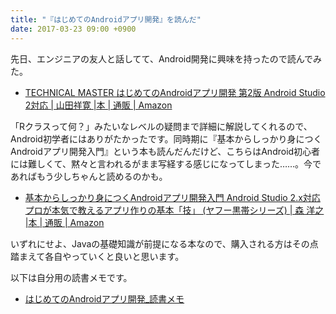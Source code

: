 ```yaml
---
title: "『はじめてのAndroidアプリ開発』を読んだ"
date: 2017-03-23 09:00 +0900
---
```


先日、エンジニアの友人と話してて、Android開発に興味を持ったので読んでみた。  

- [TECHNICAL MASTER はじめてのAndroidアプリ開発 第2版 Android Studio 2対応 | 山田祥寛 |本 | 通販 | Amazon](https://www.amazon.co.jp/dp/4798048534/)

「Rクラスって何？」みたいなレベルの疑問まで詳細に解説してくれるので、Android初学者にはありがたかったです。同時期に『基本からしっかり身につくAndroidアプリ開発入門』という本も読んだんだけど、こちらはAndroid初心者には難しくて、黙々と言われるがまま写経する感じになってしまった……。今であればもう少しちゃんと読めるのかも。  

- [基本からしっかり身につくAndroidアプリ開発入門 Android Studio 2.x対応 プロが本気で教えるアプリ作りの基本「技」 (ヤフー黒帯シリーズ) | 森 洋之 |本 | 通販 | Amazon](https://www.amazon.co.jp/dp/4797384506/)

いずれにせよ、Javaの基礎知識が前提になる本なので、購入される方はその点踏まえて各自やっていくと良いと思います。

以下は自分用の読書メモです。

- [はじめてのAndroidアプリ開発_読書メモ](https://gist.github.com/gushernobindsme/6d9beb043ea5d740305d1182734d109d)